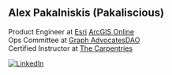 ## Alex Pakalniskis (Pakaliscious) 

Product Engineer at [Esri](https://www.esri.com/en-us/home) [ArcGIS Online](https://www.esri.com/en-us/arcgis/products/arcgis-online/overview) <br>
Ops Committee at [Graph AdvocatesDAO](https://docs.graphadvocates.com/) <br>
Certified Instructor at [The Carpentries](https://carpentries.org/) <br>

<p align="left">
<a href="https://www.linkedin.com/in/alexpakalniskis3/"><img alt="LinkedIn" src="https://img.shields.io/badge/LinkedIn-Alex%20Pakalniskis%203-gray?style=flat-square&logo=linkedin"></a>

</p>

<!--
**alex-pakalniskis/alex-pakalniskis** is a ✨ _special_ ✨ repository because its `README.md` (this file) appears on your GitHub profile.

Here are some ideas to get you started:

- 🔭 I’m currently working on ...
- 🌱 I’m currently learning ...
- 👯 I’m looking to collaborate on ...
- 🤔 I’m looking for help with ...
- 💬 Ask me about ...
- 📫 How to reach me: ...
- 😄 Pronouns: ...
- ⚡ Fun fact: ...
-->
